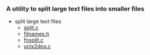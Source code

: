 ### A utility to split large text files into smaller files
* split large text files
  * [split.c](https://github.com/csbyun-data/C-Pro/blob/main/chap03/Split/split.c)
  * [filnames.h](https://github.com/csbyun-data/C-Pro/blob/main/chap03/Split/filnames.h)
  * [fnsplit.c](https://github.com/csbyun-data/C-Pro/blob/main/chap03/Split/fnsplit.c)
  * [unix2dos.c](https://github.com/csbyun-data/C-Pro/blob/main/chap03/Split/unix2dos.c)
